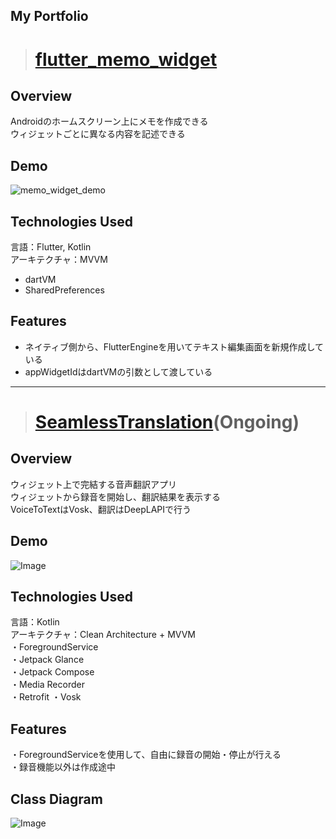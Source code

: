 ## __My Portfolio__ 

> # [flutter_memo_widget](https://github.com/eight50/flutter_memo_widget/tree/main)  
## Overview  
Androidのホームスクリーン上にメモを作成できる  
ウィジェットごとに異なる内容を記述できる  

## Demo  
![memo_widget_demo](https://github.com/eight50/flutter_memo_widget/assets/84005278/edd98bad-e586-45a4-b1a9-4fd5300ec025)  

## Technologies Used
言語：Flutter, Kotlin  
アーキテクチャ：MVVM
- dartVM  
- SharedPreferences  

## Features  
- ネイティブ側から、FlutterEngineを用いてテキスト編集画面を新規作成している  
- appWidgetIdはdartVMの引数として渡している  

------

> # [SeamlessTranslation](https://github.com/eight50/SeamlessTranslation)(Ongoing)
## Overview  
ウィジェット上で完結する音声翻訳アプリ  
ウィジェットから録音を開始し、翻訳結果を表示する  
VoiceToTextはVosk、翻訳はDeepLAPIで行う  

## Demo  
![Image](https://github.com/user-attachments/assets/6685ef75-2ce8-4341-b78f-dca9665abb70)  

## Technologies Used  
言語：Kotlin  
アーキテクチャ：Clean Architecture + MVVM  
・ForegroundService  
・Jetpack Glance  
・Jetpack Compose  
・Media Recorder  
・Retrofit 
・Vosk  

## Features  
・ForegroundServiceを使用して、自由に録音の開始・停止が行える  
・録音機能以外は作成途中  

## Class Diagram  
![Image](https://github.com/user-attachments/assets/824f8abe-9bbf-4bec-84a9-fee99f0ea66f)  
